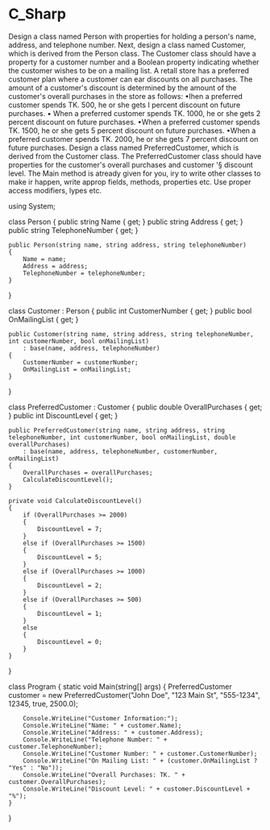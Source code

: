 # C_Sharp

Design a class named Person with properties for holding a person's name, address, and telephone number.
Next, design a class named Customer, which is derived from the Person class. The Customer class should
have a property for a customer number and a Boolean property indicating whether the customer wishes to
be on a mailing list. A retall store has a preferred customer plan where a customer can ear discounts on all
purchases. The amount of a customer's discount is determined by the amount of the customer's overall
purchases in the store as follows:
•Ihen a preferred customer spends TK. 500, he or she gets I percent discount on future purchases.
• When a preferred customer spends TK. 1000, he or she gets 2 percent discount on future purchases.
•When a preferred customer spends TK. 1500, he or she gets 5 percent discount on future purchases.
•When a preferred customer spends TK. 2000, he or she gets 7 percent discount on future purchases.
Design a class named PreferredCustomer, which is derived from the Customer class. The
PreferredCustomer class should have properties for the customer's overall purchases and customer '§
discount level.
The Main method is atready given for you, iry to write other classes to make ir happen, write approp
fields, methods, properties etc. Use proper access modifiers, lypes etc.



using System;

class Person
{
    public string Name { get; }
    public string Address { get; }
    public string TelephoneNumber { get; }

    public Person(string name, string address, string telephoneNumber)
    {
        Name = name;
        Address = address;
        TelephoneNumber = telephoneNumber;
    }
}

class Customer : Person
{
    public int CustomerNumber { get; }
    public bool OnMailingList { get; }

    public Customer(string name, string address, string telephoneNumber, int customerNumber, bool onMailingList)
        : base(name, address, telephoneNumber)
    {
        CustomerNumber = customerNumber;
        OnMailingList = onMailingList;
    }
}

class PreferredCustomer : Customer
{
    public double OverallPurchases { get; }
    public int DiscountLevel { get; }

    public PreferredCustomer(string name, string address, string telephoneNumber, int customerNumber, bool onMailingList, double overallPurchases)
        : base(name, address, telephoneNumber, customerNumber, onMailingList)
    {
        OverallPurchases = overallPurchases;
        CalculateDiscountLevel();
    }

    private void CalculateDiscountLevel()
    {
        if (OverallPurchases >= 2000)
        {
            DiscountLevel = 7;
        }
        else if (OverallPurchases >= 1500)
        {
            DiscountLevel = 5;
        }
        else if (OverallPurchases >= 1000)
        {
            DiscountLevel = 2;
        }
        else if (OverallPurchases >= 500)
        {
            DiscountLevel = 1;
        }
        else
        {
            DiscountLevel = 0;
        }
    }
}

class Program
{
    static void Main(string[] args)
    {
        PreferredCustomer customer = new PreferredCustomer("John Doe", "123 Main St", "555-1234", 12345, true, 2500.0);

        Console.WriteLine("Customer Information:");
        Console.WriteLine("Name: " + customer.Name);
        Console.WriteLine("Address: " + customer.Address);
        Console.WriteLine("Telephone Number: " + customer.TelephoneNumber);
        Console.WriteLine("Customer Number: " + customer.CustomerNumber);
        Console.WriteLine("On Mailing List: " + (customer.OnMailingList ? "Yes" : "No"));
        Console.WriteLine("Overall Purchases: TK. " + customer.OverallPurchases);
        Console.WriteLine("Discount Level: " + customer.DiscountLevel + "%");
    }
}
